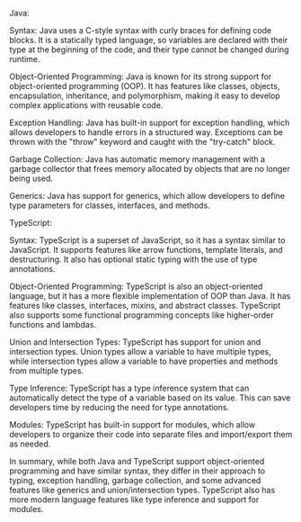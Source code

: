 Java:

Syntax: Java uses a C-style syntax with curly braces for defining code blocks. It is a statically typed language, so variables are declared with their type at the beginning of the code, and their type cannot be changed during runtime.

Object-Oriented Programming: Java is known for its strong support for object-oriented programming (OOP). It has features like classes, objects, encapsulation, inheritance, and polymorphism, making it easy to develop complex applications with reusable code.

Exception Handling: Java has built-in support for exception handling, which allows developers to handle errors in a structured way. Exceptions can be thrown with the "throw" keyword and caught with the "try-catch" block.

Garbage Collection: Java has automatic memory management with a garbage collector that frees memory allocated by objects that are no longer being used.

Generics: Java has support for generics, which allow developers to define type parameters for classes, interfaces, and methods.

TypeScript:

Syntax: TypeScript is a superset of JavaScript, so it has a syntax similar to JavaScript. It supports features like arrow functions, template literals, and destructuring. It also has optional static typing with the use of type annotations.

Object-Oriented Programming: TypeScript is also an object-oriented language, but it has a more flexible implementation of OOP than Java. It has features like classes, interfaces, mixins, and abstract classes. TypeScript also supports some functional programming concepts like higher-order functions and lambdas.

Union and Intersection Types: TypeScript has support for union and intersection types. Union types allow a variable to have multiple types, while intersection types allow a variable to have properties and methods from multiple types.

Type Inference: TypeScript has a type inference system that can automatically detect the type of a variable based on its value. This can save developers time by reducing the need for type annotations.

Modules: TypeScript has built-in support for modules, which allow developers to organize their code into separate files and import/export them as needed.

In summary, while both Java and TypeScript support object-oriented programming and have similar syntax, they differ in their approach to typing, exception handling, garbage collection, and some advanced features like generics and union/intersection types. TypeScript also has more modern language features like type inference and support for modules.
